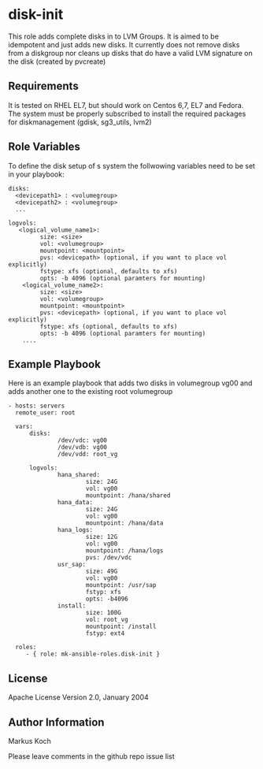 disk-init
=========

This role adds complete disks in to LVM Groups. It is aimed to be idempotent and just adds new disks.
It currently does not remove disks from a diskgroup nor cleans up disks that do have a valid LVM signature on the disk (created by pvcreate)

Requirements
------------

It is tested on RHEL EL7, but should work on Centos 6,7, EL7 and Fedora.
The system must be properly subscribed to install the required packages for diskmanagement (gdisk, sg3_utils, lvm2)

Role Variables
--------------

To define the disk setup of s system the follwowing variables need to be set in your playbook:

    disks:
      <devicepath1> : <volumegroup>
      <devicepath2> : <volumegroup>
      ...

    logvols:
       <logical_volume_name1>:
             size: <size>
             vol: <volumegroup>
             mountpoint: <mountpoint>
             pvs: <devicepath> (optional, if you want to place vol explicitly)
             fstype: xfs (optional, defaults to xfs)
             opts: -b 4096 (optional paramters for mounting)
        <logical_volume_name2>:
             size: <size>
             vol: <volumegroup>
             mountpoint: <mountpoint>
             pvs: <devicepath> (optional, if you want to place vol explicitly)
             fstype: xfs (optional, defaults to xfs)
             opts: -b 4096 (optional paramters for mounting)
        ....


Example Playbook
----------------

Here is an example playbook that adds two disks in volumegroup vg00 and adds another one to the existing root volumegroup

    - hosts: servers
      remote_user: root

      vars:
          disks:
                  /dev/vdc: vg00
                  /dev/vdb: vg00
                  /dev/vdd: root_vg

          logvols:
                  hana_shared:
                          size: 24G
                          vol: vg00
                          mountpoint: /hana/shared
                  hana_data:
                          size: 24G
                          vol: vg00
                          mountpoint: /hana/data
                  hana_logs:
                          size: 12G
                          vol: vg00
                          mountpoint: /hana/logs
                          pvs: /dev/vdc
                  usr_sap:
                          size: 49G
                          vol: vg00
                          mountpoint: /usr/sap
                          fstyp: xfs
                          opts: -b4096
                  install:
                          size: 100G
                          vol: root_vg
                          mountpoint: /install
                          fstyp: ext4

      roles:
         - { role: mk-ansible-roles.disk-init }

License
-------

Apache License
Version 2.0, January 2004

Author Information
------------------

Markus Koch

Please leave comments in the github repo issue list
